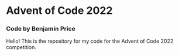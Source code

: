 # Advent of Code 2022
### Code by Benjamin Price

Hello! This is the repository for my code for the Advent of Code 2022 competition.

